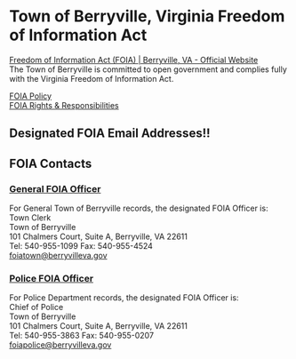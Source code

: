# Town of Berryville, Virginia Freedom of Information Act  

[Freedom of Information Act (FOIA) | Berryville, VA - Official Website](http://www.berryvilleva.gov/2234/Freedom-of-Information-Act-FOIA)  
The Town of Berryville is committed to open government and complies fully with the Virginia Freedom of Information Act.  

[FOIA Policy](http://www.berryvilleva.gov/DocumentCenter/Home/View/354)  
[FOIA Rights & Responsibilities](http://www.berryvilleva.gov/DocumentCenter/Home/View/355)

## Designated FOIA Email Addresses!!  

## FOIA Contacts

### [General FOIA Officer](http://www.berryvilleva.gov/directory.aspx?eid=31)  
For General Town of Berryville records, the designated FOIA Officer is:  
Town Clerk  
Town of Berryville  
101 Chalmers Court, Suite A, Berryville, VA  22611  
Tel:  540-955-1099    Fax:  540-955-4524  
[foiatown@berryvilleva.gov](foiatown@berryvilleva.gov)

### [Police FOIA Officer](http://www.berryvilleva.gov/directory.aspx?eid=32)  
For Police Department records, the designated FOIA Officer is:  
Chief of Police  
Town of Berryville  
101 Chalmers Court, Suite A, Berryville, VA  22611  
Tel:  540-955-3863    Fax:  540-955-0207  
[foiapolice@berryvilleva.gov](foiapolice@berryvilleva.gov)

